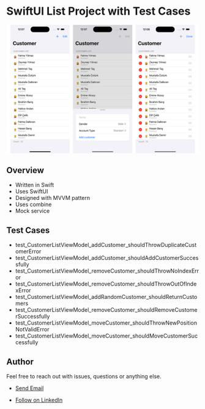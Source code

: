 # SwiftUI List Project with Test Cases

![SwiftUI List Project](https://github.com/tarikbozyak/SwiftUIList/blob/main/screenshots/screens.jpg)

## Overview
- Written in Swift
- Uses SwiftUI
- Designed with MVVM pattern
- Uses combine
- Mock service

## Test Cases
- test_CustomerListViewModel_addCustomer_shouldThrowDuplicateCustomerError
- test_CustomerListViewModel_addCustomer_shouldAddCustomerSuccessfully
- test_CustomerListViewModel_removeCustomer_shouldThrowNoIndexError
- test_CustomerListViewModel_removeCustomer_shouldThrowOutOfIndexError
- test_CustomerListViewModel_addRandomCustomer_shouldReturnCustomers
- test_CustomerListViewModel_removeCustomer_shouldRemoveCustomerSuccessfully
- test_CustomerListViewModel_moveCustomer_shouldThrowNewPositionNotValidError
- test_CustomerListViewModel_moveCustomer_shouldMoveCustomerSuccessfully

## Author

Feel free to reach out with issues, questions or anything else.

- <p><a href="mailto:tarikbozyak@icloud.com">Send Email</a></p>
- [Follow on LinkedIn](https://linkedin.com/in/tarık-bozyak-604962a1)

